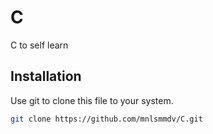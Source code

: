 # C
C to self learn

## Installation
Use git to clone this file to your system.
```bash
git clone https://github.com/mnlsmmdv/C.git
```

